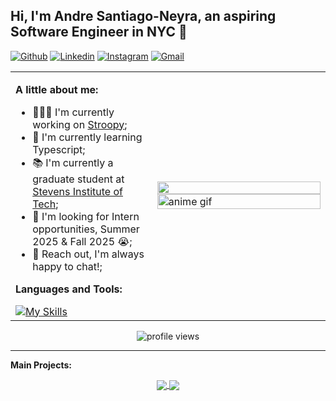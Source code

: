 <!-- Your title -->
## Hi, I'm Andre Santiago-Neyra, an aspiring Software Engineer in NYC 🌃

[![Github](https://img.shields.io/badge/-Github-000?style=flat&logo=Github&logoColor=white)](https://github.com/andre-asn)
[![Linkedin](https://img.shields.io/badge/-LinkedIn-blue?style=flat&logo=Linkedin&logoColor=white)](https://www.linkedin.com/in/andre-santiago-neyra/)
[![Instagram](https://img.shields.io/badge/-Instagram-c13584?style=flat&labelColor=c13584&logo=instagram&logoColor=white)](https://www.instagram.com/asantiago2000/)
[![Gmail](https://img.shields.io/badge/-Gmail-c14438?style=flat&logo=Gmail&logoColor=white)](mailto:andresanti.asn@gmail.com)

<!-- Content wrapper -->
<table>
<tr>
<td width="45%">

**A little about me:**

- 👨🏽‍💻 I'm currently working on [Stroopy](https://github.com/Andre-asn/stroopy);
- 🌱 I'm currently learning Typescript; 
- 📚 I'm currently a graduate student at [Stevens Institute of Tech](https://www.stevens.edu);
- 🤔 I'm looking for Intern opportunities, Summer 2025 & Fall 2025 😭;
- 💬 Reach out, I'm always happy to chat!;

**Languages and Tools:**

<a href="https://skillicons.dev">
  <img src="https://skillicons.dev/icons?i=html,css,js,nodejs,py,go,docker,express,react,ubuntu,mysql,mongodb&perline=4" alt="My Skills" />
</a>

</td>
<td width="55%">

<img width="100%" src="https://c.tenor.com/XwIMOasOC9MAAAAd/tenor.gif" />
<img width="100%" src="https://c.tenor.com/Ca3ki7jNQpoAAAAd/tenor.gif" alt="anime gif" />

</td>
</tr>
</table>

<p align="center">
  <img src="https://komarev.com/ghpvc/?username=Andre-asn" alt="profile views" />
</p>

---

**Main Projects:** 
<p align="center">
  <a href="https://github.com/Andre-asn/stroopy">
    <img align="center" src="https://github-readme-stats.vercel.app/api/pin/?username=Andre-asn&repo=stroopy" />
  </a>
  <a href="https://github.com/Andre-asn/Portion">
    <img align="center" src="https://github-readme-stats.vercel.app/api/pin/?username=Andre-asn&repo=portion" />
  </a>
</p>
